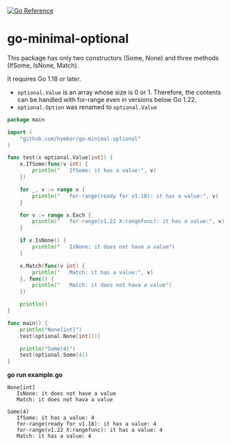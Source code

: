 [![Go Reference](https://pkg.go.dev/badge/github.com/hymkor/go-minimal-optional.svg)](https://pkg.go.dev/github.com/hymkor/go-minimal-optional)

go-minimal-optional
===================

This package has only two constructors (Some, None) and three methods (IfSome, IsNone, Match).

It requires Go 1.18 or later.

+ `optional.Value` is an array whose size is 0 or 1. Therefore, the contents can be handled with for-range even in versions below Go 1.22.
+ `optional.Option` was renamed to `optional.Value`

```example.go
package main

import (
    "github.com/hymkor/go-minimal-optional"
)

func test(x optional.Value[int]) {
    x.IfSome(func(v int) {
        println("   IfSome: it has a value:", v)
    })

    for _, v := range x {
        println("   for-range(ready for v1.18): it has a value:", v)
    }

    for v := range x.Each {
        println("   for-range(v1.22 X:rangefunc): it has a value:", v)
    }

    if x.IsNone() {
        println("   IsNone: it does not have a value")
    }

    x.Match(func(v int) {
        println("   Match: it has a value:", v)
    }, func() {
        println("   Match: it does not hava a value")
    })

    println()
}

func main() {
    println("None[int]")
    test(optional.None[int]())

    println("Some(4)")
    test(optional.Some(4))
}
```

**go run example.go**

```env GOEXPERIMENT=rangefunc go run example.go|
None[int]
   IsNone: it does not have a value
   Match: it does not hava a value

Some(4)
   IfSome: it has a value: 4
   for-range(ready for v1.18): it has a value: 4
   for-range(v1.22 X:rangefunc): it has a value: 4
   Match: it has a value: 4

```
